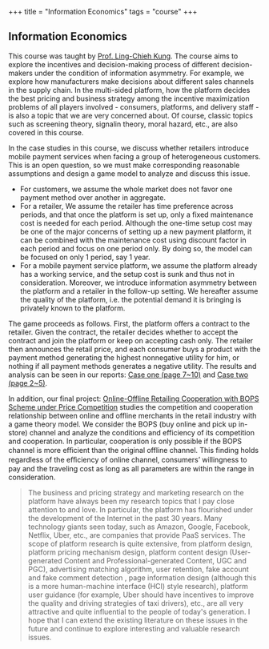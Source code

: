 +++
title = "Information Economics"
tags = "course"
+++

## Information Economics

This course was taught by [Prof. Ling-Chieh Kung](http://www.im.ntu.edu.tw/~lckung/).
The course aims to explore the incentives and decision-making process of 
different decision-makers under the condition of information asymmetry.
For example, 
we explore how manufacturers make decisions about different sales channels in the supply chain. 
In the multi-sided platform, 
how the platform decides the best pricing and business strategy among the incentive maximization problems 
of all players involved - consumers, platforms, and delivery staff - 
is also a topic that we are very concerned about.
Of course, classic topics such as screening theory, signalin theory, moral hazard, etc., are also covered in this course.

In the case studies in this course, 
we discuss whether retailers introduce mobile payment services when facing a group of heterogeneous customers. 
This is an open question, so we must make corresponding reasonable assumptions and design a game model to analyze and discuss this issue.
- For customers, we assume the whole market does not favor one payment method over another in aggregate. 
- For a retailer, We assume the retailer has time preference across periods, and that once the platform is set up, 
only a fixed maintenance cost is needed for each period. 
Although the one-time setup cost may be one of the major concerns of setting up a new payment platform, 
it can be combined with the maintenance cost using discount factor in each period and focus on one period only. 
By doing so, the model can be focused on only 1 period, say 1 year.
- For a mobile payment service platform, 
we assume the platform already has a working service, and the setup cost is sunk and thus not in consideration.
Moreover, we introduce information asymmetry between the platform and a retailer in the follow-up setting. 
We hereafter assume the quality of the platform, i.e. the potential demand it is bringing is privately known to the platform.

The game proceeds as follows. First, the platform offers a contract to the retailer. 
Given the contract, the retailer decides whether to accept the contract and join the platform or keep on accepting cash only. 
The retailer then announces the retail price, 
and each consumer buys a product with the payment method generating the highest nonnegative utility for him, 
or nothing if all payment methods generates a negative utility.
The results and analysis can be seen in our reports: 
[Case one (page 7~10)](/pdf/ie/IE_HW2.pdf) and [Case two (page 2~5)](/pdf/ie/IE_HW4.pdf).

In addition, our final project: [Online-Offline Retailing Cooperation with BOPS Scheme under Price Competition](/pdf/ie/ie.pdf)
studies the competition and cooperation relationship between online and offline merchants in the retail industry with a game theory model.
We consider the BOPS (buy online and pick up in-store) channel and analyze the conditions and efficiency of its competition and cooperation.
In particular, cooperation is only possible if the BOPS channel is more eﬀicient than the original offline channel. 
This finding holds regardless of the eﬀiciency of online channel, 
consumers’ willingness to pay and the traveling cost as long as all parameters are within the range in consideration.

> The business and pricing strategy and marketing research on the platform have always been my research topics 
that I pay close attention to and love. 
In particular, the platform has flourished under the development of the Internet in the past 30 years. 
Many technology giants seen today, such as Amazon, Google, Facebook, Netflix, Uber, etc., 
are companies that provide PaaS services. 
The scope of platform research is quite extensive, from platform design, platform pricing mechanism design, 
platform content design (User-generated Content and Professional-generated Content, UGC and PGC), 
advertising matching algorithm, user retention, fake account and fake comment detection ,
page information design (although this is a more human-machine interface (HCI) style research), 
platform user guidance (for example, Uber should have incentives to improve the quality and driving strategies of taxi drivers), etc., 
are all very attractive and quite influential to the people of today's generation. 
I hope that I can extend the existing literature on these issues in the future 
and continue to explore interesting and valuable research issues.
